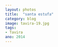 ```yaml
---
layout: photos
title:  "santa estufa"
category: blog
image: tavira-19.jpg
tags:
- Tavira
ano: 2014
---
```




